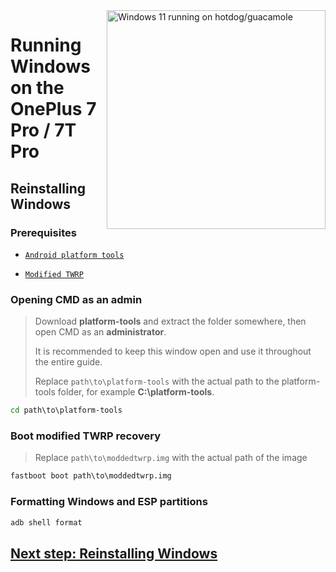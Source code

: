 <img align="right" src="https://github.com/n00b69/woa-op7/blob/main/op7.png" width="350" alt="Windows 11 running on hotdog/guacamole">

# Running Windows on the OnePlus 7 Pro / 7T Pro

## Reinstalling Windows

### Prerequisites
- [`Android platform tools`](https://developer.android.com/studio/releases/platform-tools)

- [`Modified TWRP`](https://github.com/n00b69/woa-op7/releases/tag/Recovery)

### Opening CMD as an admin
> Download **platform-tools** and extract the folder somewhere, then open CMD as an **administrator**.
>
> It is recommended to keep this window open and use it throughout the entire guide.
> 
> Replace `path\to\platform-tools` with the actual path to the platform-tools folder, for example **C:\platform-tools**.
```cmd
cd path\to\platform-tools
```

### Boot modified TWRP recovery
> Replace `path\to\moddedtwrp.img` with the actual path of the image
```cmd
fastboot boot path\to\moddedtwrp.img
```

### Formatting Windows and ESP partitions
```cmd
adb shell format
```

## [Next step: Reinstalling Windows](3-install.md)

















